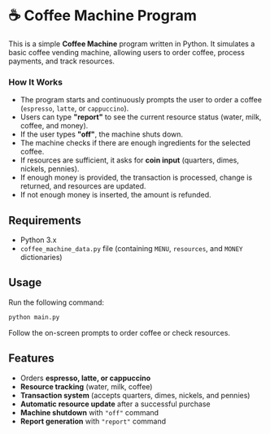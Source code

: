 # ☕ Coffee Machine Program

This is a simple **Coffee Machine** program written in Python. It simulates a basic coffee vending machine, allowing users to order coffee, process payments, and track resources.

###  How It Works

- The program starts and continuously prompts the user to order a coffee (`espresso`, `latte`, or `cappuccino`).
- Users can type **"report"** to see the current resource status (water, milk, coffee, and money).
- If the user types **"off"**, the machine shuts down.
- The machine checks if there are enough ingredients for the selected coffee.
- If resources are sufficient, it asks for **coin input** (quarters, dimes, nickels, pennies).
- If enough money is provided, the transaction is processed, change is returned, and resources are updated.
- If not enough money is inserted, the amount is refunded.

##  Requirements

- Python 3.x
- `coffee_machine_data.py` file (containing `MENU`, `resources`, and `MONEY` dictionaries)

##  Usage

Run the following command:

```bash
python main.py
```

Follow the on-screen prompts to order coffee or check resources.

##  Features

- Orders **espresso, latte, or cappuccino**
- **Resource tracking** (water, milk, coffee)
- **Transaction system** (accepts quarters, dimes, nickels, and pennies)
- **Automatic resource update** after a successful purchase
- **Machine shutdown** with `"off"` command
- **Report generation** with `"report"` command

